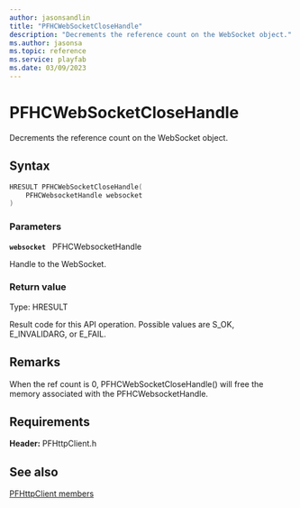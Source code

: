 ```yaml
---
author: jasonsandlin
title: "PFHCWebSocketCloseHandle"
description: "Decrements the reference count on the WebSocket object."
ms.author: jasonsa
ms.topic: reference
ms.service: playfab
ms.date: 03/09/2023
---
```


# PFHCWebSocketCloseHandle  

Decrements the reference count on the WebSocket object.  

## Syntax  
  
```cpp
HRESULT PFHCWebSocketCloseHandle(  
    PFHCWebsocketHandle websocket  
)  
```  
  
### Parameters  
  
**`websocket`** &nbsp; PFHCWebsocketHandle  
  
Handle to the WebSocket.  
  
  
### Return value
Type: HRESULT
  
Result code for this API operation. Possible values are S_OK, E_INVALIDARG, or E_FAIL.
  
## Remarks  
  
When the ref count is 0, PFHCWebSocketCloseHandle() will free the memory associated with the PFHCWebsocketHandle.
  
## Requirements  
  
**Header:** PFHttpClient.h
  
## See also  
[PFHttpClient members](../pfhttpclient_members.md)  

  
  

